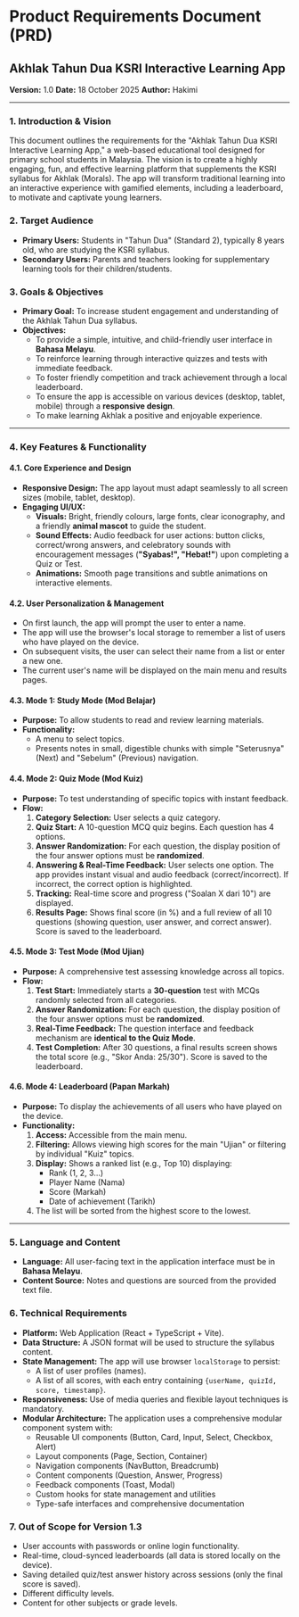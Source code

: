 # Product Requirements Document (PRD)

## Akhlak Tahun Dua KSRI Interactive Learning App

**Version:** 1.0
**Date:** 18 October 2025
**Author:** Hakimi

---

### 1. Introduction & Vision

This document outlines the requirements for the "Akhlak Tahun Dua KSRI Interactive Learning App," a web-based educational tool designed for primary school students in Malaysia. The vision is to create a highly engaging, fun, and effective learning platform that supplements the KSRI syllabus for Akhlak (Morals). The app will transform traditional learning into an interactive experience with gamified elements, including a leaderboard, to motivate and captivate young learners.

### 2. Target Audience

- **Primary Users:** Students in "Tahun Dua" (Standard 2), typically 8 years old, who are studying the KSRI syllabus.
- **Secondary Users:** Parents and teachers looking for supplementary learning tools for their children/students.

### 3. Goals & Objectives

- **Primary Goal:** To increase student engagement and understanding of the Akhlak Tahun Dua syllabus.
- **Objectives:**
  - To provide a simple, intuitive, and child-friendly user interface in **Bahasa Melayu**.
  - To reinforce learning through interactive quizzes and tests with immediate feedback.
  - To foster friendly competition and track achievement through a local leaderboard.
  - To ensure the app is accessible on various devices (desktop, tablet, mobile) through a **responsive design**.
  - To make learning Akhlak a positive and enjoyable experience.

---

### 4. Key Features & Functionality

#### 4.1. Core Experience and Design

- **Responsive Design:** The app layout must adapt seamlessly to all screen sizes (mobile, tablet, desktop).
- **Engaging UI/UX:**
  - **Visuals:** Bright, friendly colours, large fonts, clear iconography, and a friendly **animal mascot** to guide the student.
  - **Sound Effects:** Audio feedback for user actions: button clicks, correct/wrong answers, and celebratory sounds with encouragement messages (**"Syabas!", "Hebat!"**) upon completing a Quiz or Test.
  - **Animations:** Smooth page transitions and subtle animations on interactive elements.

#### 4.2. User Personalization & Management

- On first launch, the app will prompt the user to enter a name.
- The app will use the browser's local storage to remember a list of users who have played on the device.
- On subsequent visits, the user can select their name from a list or enter a new one.
- The current user's name will be displayed on the main menu and results pages.

#### 4.3. Mode 1: Study Mode (Mod Belajar)

- **Purpose:** To allow students to read and review learning materials.
- **Functionality:**
  - A menu to select topics.
  - Presents notes in small, digestible chunks with simple "Seterusnya" (Next) and "Sebelum" (Previous) navigation.

#### 4.4. Mode 2: Quiz Mode (Mod Kuiz)

- **Purpose:** To test understanding of specific topics with instant feedback.
- **Flow:**
  1.  **Category Selection:** User selects a quiz category.
  2.  **Quiz Start:** A 10-question MCQ quiz begins. Each question has 4 options.
  3.  **Answer Randomization:** For each question, the display position of the four answer options must be **randomized**.
  4.  **Answering & Real-Time Feedback:** User selects one option. The app provides instant visual and audio feedback (correct/incorrect). If incorrect, the correct option is highlighted.
  5.  **Tracking:** Real-time score and progress ("Soalan X dari 10") are displayed.
  6.  **Results Page:** Shows final score (in %) and a full review of all 10 questions (showing question, user answer, and correct answer). Score is saved to the leaderboard.

#### 4.5. Mode 3: Test Mode (Mod Ujian)

- **Purpose:** A comprehensive test assessing knowledge across all topics.
- **Flow:**
  1.  **Test Start:** Immediately starts a **30-question** test with MCQs randomly selected from all categories.
  2.  **Answer Randomization:** For each question, the display position of the four answer options must be **randomized**.
  3.  **Real-Time Feedback:** The question interface and feedback mechanism are **identical to the Quiz Mode**.
  4.  **Test Completion:** After 30 questions, a final results screen shows the total score (e.g., "Skor Anda: 25/30"). Score is saved to the leaderboard.

#### 4.6. Mode 4: Leaderboard (Papan Markah)

- **Purpose:** To display the achievements of all users who have played on the device.
- **Functionality:**
  1.  **Access:** Accessible from the main menu.
  2.  **Filtering:** Allows viewing high scores for the main "Ujian" or filtering by individual "Kuiz" topics.
  3.  **Display:** Shows a ranked list (e.g., Top 10) displaying:
      - Rank (1, 2, 3...)
      - Player Name (Nama)
      - Score (Markah)
      - Date of achievement (Tarikh)
  4.  The list will be sorted from the highest score to the lowest.

---

### 5. Language and Content

- **Language:** All user-facing text in the application interface must be in **Bahasa Melayu**.
- **Content Source:** Notes and questions are sourced from the provided text file.

### 6. Technical Requirements

- **Platform:** Web Application (React + TypeScript + Vite).
- **Data Structure:** A JSON format will be used to structure the syllabus content.
- **State Management:** The app will use browser `localStorage` to persist:
  - A list of user profiles (names).
  - A list of all scores, with each entry containing `{userName, quizId, score, timestamp}`.
- **Responsiveness:** Use of media queries and flexible layout techniques is mandatory.
- **Modular Architecture:** The application uses a comprehensive modular component system with:
  - Reusable UI components (Button, Card, Input, Select, Checkbox, Alert)
  - Layout components (Page, Section, Container)
  - Navigation components (NavButton, Breadcrumb)
  - Content components (Question, Answer, Progress)
  - Feedback components (Toast, Modal)
  - Custom hooks for state management and utilities
  - Type-safe interfaces and comprehensive documentation

### 7. Out of Scope for Version 1.3

- User accounts with passwords or online login functionality.
- Real-time, cloud-synced leaderboards (all data is stored locally on the device).
- Saving detailed quiz/test answer history across sessions (only the final score is saved).
- Different difficulty levels.
- Content for other subjects or grade levels.
